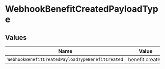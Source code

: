 # WebhookBenefitCreatedPayloadType


## Values

| Name                                             | Value                                            |
| ------------------------------------------------ | ------------------------------------------------ |
| `WebhookBenefitCreatedPayloadTypeBenefitCreated` | benefit.created                                  |